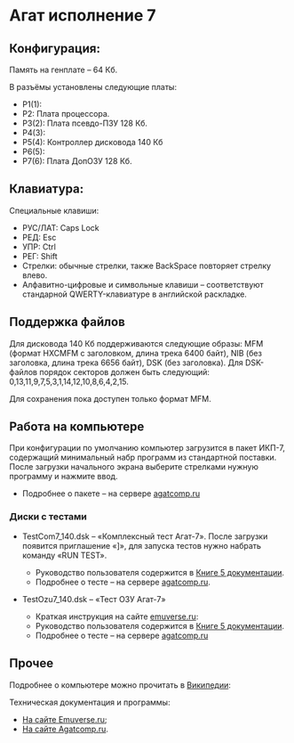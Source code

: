 # Агат исполнение 7

## Конфигурация:

Память на генплате &ndash; 64 Кб.

В разъёмы установлены следующие платы:

* Р1(1): 
* Р2: Плата процессора.
* Р3(2): Плата псевдо-ПЗУ 128 Кб.
* Р4(3):
* Р5(4): Контроллер дисковода 140 Кб
* Р6(5):
* Р7(6): Плата ДопОЗУ 128 Кб.

## Клавиатура:
Специальные клавиши:
* РУС/ЛАТ: Caps Lock
* РЕД: Esc
* УПР: Ctrl
* РЕГ: Shift
* Стрелки: обычные стрелки, также BackSpace повторяет стрелку влево.
* Алфавитно-цифровые и символьные клавиши &ndash; соответствуют стандарной QWERTY-клавиатуре в английской раскладке.

## Поддержка файлов

Для дисковода 140 Кб поддерживаются следующие образы: MFM (формат HXCMFM c заголовком, длина трека 6400 байт), NIB (без заголовка, длина трека 6656 байт), DSK (без заголовка).
Для DSK-файлов порядок секторов должен быть следующий: 0,13,11,9,7,5,3,1,14,12,10,8,6,4,2,15.

Для сохранения пока доступен только формат MFM.

## Работа на компьютере

При конфигурации по умолчанию компьютер загрузится в пакет ИКП-7, содержащий минимальный набр программ из стандартной поставки. После загрузки начального экрана выберите стрелками нужную программу и нажмите ввод.
* Подробнее о пакете &ndash; на сервере [agatcomp.ru](http://agatcomp.ru/agat/Software/Other/IKP.shtml)

### Диски с тестами

* TestCom7_140.dsk &ndash; «Комплексный тест Агат-7». После загрузки появится приглашение «]», для запуска тестов нужно набрать команду «RUN TEST». 
    * Руководство пользователя содержится в [Книге 5 документации](http://agatcomp.ru/agat/Paper/DocsShtat.shtml).
    * Подробнее о тесте &ndash; на сервере [agatcomp.ru](http://agatcomp.ru/agat/Software/Test/Testkom7.shtml).

* TestOzu7_140.dsk &ndash; «Тест ОЗУ Агат-7»
    * Краткая инструкция на сайте [emuverse.ru](https://emuverse.ru/wiki/Агат/Тест_ОЗУ_Агат-7):
    * Руководство пользователя содержится в [Книге 5 документации](http://agatcomp.ru/agat/Paper/DocsShtat.shtml).
    * Подробнее о тесте &ndash; на сервере [agatcomp.ru](http://agatcomp.ru/agat/Software/Test/Testozu7.shtml)

## Прочее

Подробнее о компьютере можно прочитать в [Википедии](https://ru.wikipedia.org/wiki/Агат_(компьютер)):

Техническая документация и программы:

* [На сайте Emuverse.ru](https://emuverse.ru/wiki/Агат);
* [На сайте Agatcomp.ru](http://agatcomp.ru).